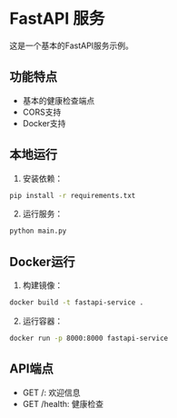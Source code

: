 # FastAPI 服务

这是一个基本的FastAPI服务示例。

## 功能特点

- 基本的健康检查端点
- CORS支持
- Docker支持

## 本地运行

1. 安装依赖：
```bash
pip install -r requirements.txt
```

2. 运行服务：
```bash
python main.py
```

## Docker运行

1. 构建镜像：
```bash
docker build -t fastapi-service .
```

2. 运行容器：
```bash
docker run -p 8000:8000 fastapi-service
```

## API端点

- GET /: 欢迎信息
- GET /health: 健康检查 